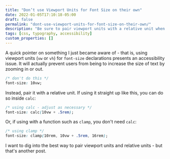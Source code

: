 ```yaml
---
title: "Don’t use Viewport Units for Font Size on their own"
date: 2022-01-05T17:10:18-05:00
draft: false
permalink: "dont-use-viewport-units-for-font-size-on-their-own/"
description: "Be sure to pair viewport units with a relative unit when using them on font sizes, or you'll introduce an accessibility issue."
tags: [css, typography, accessibility]
custom_properties: []
---
```


A quick pointer on something I just became aware of - that is, using viewport units (`vw` or `vh`) for `font-size` declarations presents an accessibility issue. It will actually prevent users from being to increase the size of text by zooming in or out.

```css
/* don't do this */
font-size: 10vw;
```

Instead, pair it with a relative unit. If using it straight up like this, you can do so inside `calc`:

```css
/* using calc - adjust as necessary */
font-size: calc(10vw + .5rem);
```

Or, if using with a function such as `clamp`, you don't need `calc`:

```css
/* using clamp */
font-size: clamp(10rem, 10vw + .5rem, 16rem);
```

I want to dig into the best way to pair viewport units and relative units - but that's another post.
